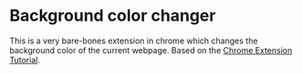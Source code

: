 # Background color changer

This is a very bare-bones extension in chrome which changes the background color of the current webpage.
Based on the [Chrome Extension Tutorial](https://developer.chrome.com/docs/extensions/mv3/getstarted/).
